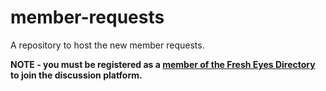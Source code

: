 # member-requests
A repository to host the new member requests. 

**NOTE - you must be registered as a [member of the Fresh Eyes Directory](https://wcrp-cmip.org/cmip7-task-teams/fresh-eyes-on-cmip/fresh-eyes-directory/#join_the_fresh_eyes_directory) to join the discussion platform.**
